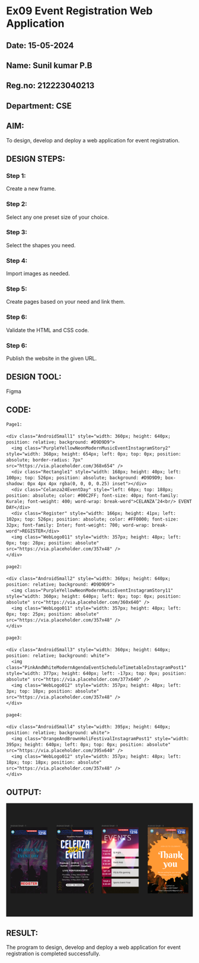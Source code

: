 # Ex09 Event Registration Web Application
## Date: 15-05-2024
## Name: Sunil kumar P.B
## Reg.no: 212223040213
## Department: CSE

## AIM:
To design, develop and deploy a web application for event registration.

## DESIGN STEPS:

### Step 1:
Create a new frame.

### Step 2:
Select any one preset size of your choice.

### Step 3:
Select the shapes you need.

### Step 4:
Import images as needed.

### Step 5:
Create pages based on your need and link them.

### Step 6:

Validate the HTML and CSS code.

### Step 6:

Publish the website in the given URL.

## DESIGN TOOL:
Figma

## CODE:

```
Page1:

<div class="AndroidSmall1" style="width: 360px; height: 640px; position: relative; background: #D9D9D9">
  <img class="PurpleYellowNeonModernMusicEventInstagramStory2" style="width: 368px; height: 654px; left: 0px; top: 0px; position: absolute; border-radius: 7px" src="https://via.placeholder.com/368x654" />
  <div class="Rectangle1" style="width: 168px; height: 40px; left: 100px; top: 526px; position: absolute; background: #D9D9D9; box-shadow: 0px 4px 4px rgba(0, 0, 0, 0.25) inset"></div>
  <div class="Celanza24EventDay" style="left: 60px; top: 188px; position: absolute; color: #00C2FF; font-size: 40px; font-family: Kurale; font-weight: 400; word-wrap: break-word">CELANZA’24<br/> EVENT DAY</div>
  <div class="Register" style="width: 166px; height: 41px; left: 102px; top: 526px; position: absolute; color: #FF0000; font-size: 32px; font-family: Inter; font-weight: 700; word-wrap: break-word">REGISTER</div>
  <img class="WebLogo011" style="width: 357px; height: 48px; left: 0px; top: 28px; position: absolute" src="https://via.placeholder.com/357x48" />
</div>

page2:

<div class="AndroidSmall2" style="width: 360px; height: 640px; position: relative; background: #D9D9D9">
  <img class="PurpleYellowNeonModernMusicEventInstagramStory11" style="width: 360px; height: 640px; left: 0px; top: 0px; position: absolute" src="https://via.placeholder.com/360x640" />
  <img class="WebLogo011" style="width: 357px; height: 48px; left: 0px; top: 25px; position: absolute" src="https://via.placeholder.com/357x48" />
</div>

page3:

<div class="AndroidSmall3" style="width: 360px; height: 640px; position: relative; background: white">
  <img class="PinkAndWhiteModernAgendaEventScheduleTimetableInstagramPost1" style="width: 377px; height: 640px; left: -17px; top: 0px; position: absolute" src="https://via.placeholder.com/377x640" />
  <img class="WebLogo012" style="width: 357px; height: 48px; left: 3px; top: 18px; position: absolute" src="https://via.placeholder.com/357x48" />
</div>

page4:

<div class="AndroidSmall4" style="width: 395px; height: 640px; position: relative; background: white">
  <img class="OrangeAndBrownHoliFestivalInstagramPost1" style="width: 395px; height: 640px; left: 0px; top: 0px; position: absolute" src="https://via.placeholder.com/395x640" />
  <img class="WebLogo012" style="width: 357px; height: 48px; left: 18px; top: 18px; position: absolute" src="https://via.placeholder.com/357x48" />
</div>

```
## OUTPUT:

![Alt text](<Screenshot 2024-05-15 092712.png>)

## RESULT:
The program to design, develop and deploy a web application for event registration is completed successfully.
